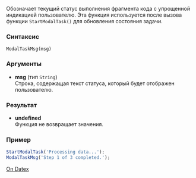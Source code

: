 Обозначает текущий статус выполнения фрагмента кода с упрощенной индикацией пользователю. Эта функция используется после вызова функции `StartModalTask()` для обновления состояния задачи.

### Синтаксис
`ModalTaskMsg(msg)`

### Аргументы
- **msg** (тип `String`)  
    Строка, содержащая текст статуса, который будет отображен пользователю.

### Результат
- **undefined**  
    Функция не возвращает значения.

### Пример
```js
StartModalTask('Processing data...'); 
ModalTaskMsg('Step 1 of 3 completed.');
```

[On Datex](http://docs.datex.ru/article.htm?id=5620276892448878676)
